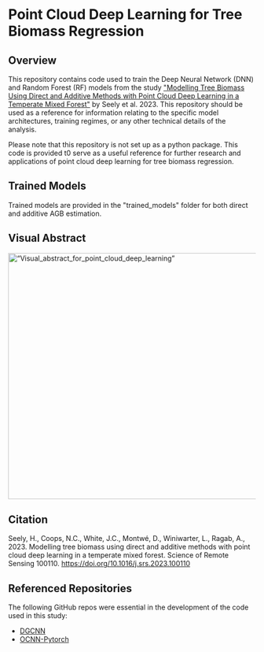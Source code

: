 # Point Cloud Deep Learning for Tree Biomass Regression

## Overview
This repository contains code used to train the Deep Neural Network (DNN) and Random Forest (RF) models from the study ["Modelling Tree Biomass Using Direct and Additive Methods with Point Cloud Deep Learning in a Temperate Mixed Forest"](https://doi.org/10.1016/j.srs.2023.100110) by Seely et al. 2023. This repository should be used as a reference for  information relating to the specific model architectures, training regimes, or any other technical details of the analysis.

Please note that this repository is not set up as a python package. This code is provided t0 serve as a useful reference for further research and applications of point cloud deep learning for tree biomass regression.

## Trained Models
Trained models are provided in the "trained_models" folder for both direct and additive AGB estimation.

## Visual Abstract
<img src="Visual_Abstract.png" alt= “Visual_abstract_for_point_cloud_deep_learning” width="600" height="500">

## Citation
Seely, H., Coops, N.C., White, J.C., Montwé, D., Winiwarter, L., Ragab, A., 2023. Modelling tree biomass using direct and additive methods with point cloud deep learning in a temperate mixed forest. Science of Remote Sensing 100110. https://doi.org/10.1016/j.srs.2023.100110

## Referenced Repositories
The following GitHub repos were essential in the development of the code used in this study:

- [DGCNN](https://github.com/WangYueFt/dgcnn)
- [OCNN-Pytorch](https://github.com/octree-nn/ocnn-pytorch)



 
